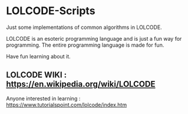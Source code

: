 # LOLCODE-Scripts
Just some implementations of common algorithms in LOLCODE. 

LOLCODE is an esoteric programming language and is just a fun way for programming. 
The entire programming language is made for fun.

Have fun learning about it.

## LOLCODE WIKI : https://en.wikipedia.org/wiki/LOLCODE

Anyone interested in learning : https://www.tutorialspoint.com/lolcode/index.htm
